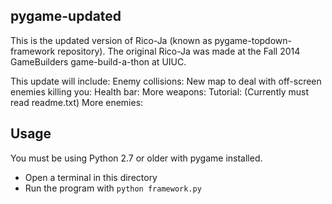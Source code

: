 pygame-updated
--------------
This is the updated version of Rico-Ja (known as pygame-topdown-framework repository).
The original Rico-Ja was made at the Fall 2014 GameBuilders game-build-a-thon at UIUC.

This update will include:
Enemy collisions:
New map to deal with off-screen enemies killing you:
Health bar:
More weapons:
Tutorial: (Currently must read readme.txt)
More enemies:

Usage
-----

You must be using Python 2.7 or older with pygame installed.

 * Open a terminal in this directory
 * Run the program with `python framework.py`
